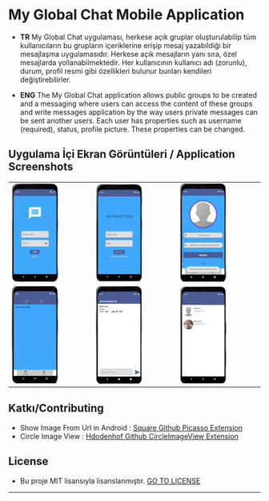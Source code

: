 # **My Global Chat Mobile Application**

- **TR**  My Global Chat uygulaması, herkese açık gruplar oluşturulabilip tüm
kullanıcıların bu grupların içeriklerine erişip mesaj yazabildiği bir mesajlaşma
uygulamasıdır. Herkese açık mesajların yanı sıra, özel mesajlarda
yollanabilmektedir. Her kullanıcının kullanıcı adı (zorunlu), durum, profil resmi
gibi özellikleri bulunur bunları kendileri değiştirebilirler.

- **ENG**  The My Global Chat application allows public groups to be created and
a messaging where users can access the content of these groups and write messages
application by the way users private messages can be sent another users. 
Each user has properties such as username (required), status, profile picture. These properties can be changed.


## Uygulama İçi Ekran Görüntüleri / Application Screenshots


<table>
  <tr>
    <td>
      <img src="https://github.com/Serhatdnli/My-Global-Chat-Mobile-Application/blob/main/giris.png?raw=true" width="60%">
    </td>
    <td>
      <img src="https://github.com/Serhatdnli/My-Global-Chat-Mobile-Application/blob/main/kayit.png?raw=true" width="60%">
    </td>
    <td>
      <img src="https://github.com/Serhatdnli/My-Global-Chat-Mobile-Application/blob/main/profil.png?raw=true" width="60%">
    </td>
  </tr>
     <td>
      <img src="https://github.com/Serhatdnli/My-Global-Chat-Mobile-Application/blob/main/menu.png?raw=true" width="60%">
    </td>
    <td>
      <img src="https://github.com/Serhatdnli/My-Global-Chat-Mobile-Application/blob/main/mesj.png?raw=true" width="60%">
    </td>
    <td>
      <img src="https://github.com/Serhatdnli/My-Global-Chat-Mobile-Application/blob/main/durum.png?raw=true" width="60%">
    </td>
  <tr>
  
  </tr>
</table>










## Katkı/Contributing

- Show Image From Url in Android : [Square Github Picasso Extension](https://github.com/square/picasso)
- Circle Image View : [Hdodenhof Github CircleImageView Extension](https://github.com/hdodenhof/CircleImageView)


## License

- Bu proje MIT lisansıyla lisanslanmıştır. [GO TO LICENSE](https://github.com/Serhatdnli/My-Global-Chat-Mobile-Application/blob/main/LICENSE)
------------------------------------

